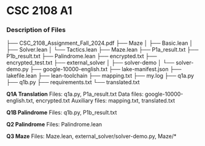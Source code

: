 # CSC 2108 A1

### Description of Files

├── CSC_2108_Assignment_Fall_2024.pdf
├── Maze
│   ├── Basic.lean
│   ├── Solver.lean
│   └── Tactics.lean
├── Maze.lean
├── P1a_result.txt
├── P1b_result.txt
├── Palindrome.lean
├── encrypted.txt
├── encrypted_test.txt
├── external_solver
│   ├── solver-demo
│   └── solver-demo.py
├── google-10000-english.txt
├── lake-manifest.json
├── lakefile.lean
├── lean-toolchain
├── mapping.txt
├── my.log
├── q1a.py
├── q1b.py
├── requirements.txt
└── translated.txt


**Q1A Translation**
Files: q1a.py, P1a_result.txt
Data files: google-10000-english.txt, encrypted.txt
Auxiliary files: mapping.txt, translated.txt

**Q1B Palindrome**
Files: q1b.py, P1b_result.txt

**Q2 Palindrome**
Files: Palindrome.lean

**Q3 Maze**
Files: Maze.lean, external_solver/solver-demo.py, Maze/*